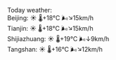 Today weather:  
Beijing: ☀️ 🌡️+18°C 🌬️↘15km/h  
Tianjin: ☀️ 🌡️+18°C 🌬️↘15km/h  
Shijiazhuang: ☀️ 🌡️+19°C 🌬️↓9km/h  
Tangshan: ☀️ 🌡️+16°C 🌬️↘12km/h  
